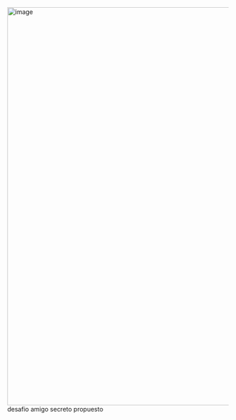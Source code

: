 <img width="1402" height="907" alt="image" src="https://github.com/user-attachments/assets/507d5af9-e4b1-4108-8d20-d6c17a7b2db0" />
desafio amigo secreto propuesto 
